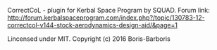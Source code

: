 ﻿CorrectCoL - plugin for Kerbal Space Program by SQUAD.
Forum link:
http://forum.kerbalspaceprogram.com/index.php?/topic/130783-12-correctcol-v144-stock-aerodynamics-design-aid/&page=1

Lincensed under MIT.
Copyright (c) 2016 Boris-Barboris
